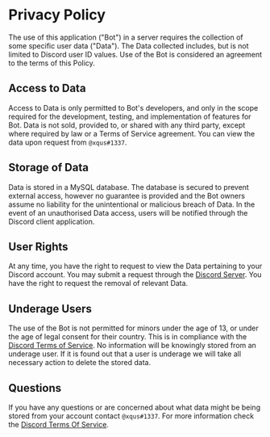 # Privacy Policy

The use of this application ("Bot") in a server requires the collection of some specific user data ("Data").
The Data collected includes, but is not limited to Discord user ID values. Use of the Bot is considered an agreement to
the terms of this Policy. 

## Access to Data

Access to Data is only permitted to Bot's developers, and only in the scope required for the development, testing, and
implementation of features for Bot. Data is not sold, provided to, or shared with any third party, except where required
by law or a Terms of Service agreement. You can view the data upon request from `@xqus#1337`.

## Storage of Data

Data is stored in a MySQL database. The database is secured to prevent external access, however no guarantee is provided
and the Bot owners assume no liability for the unintentional or malicious breach of Data. In the event of an
unauthorised Data access, users will be notified through the Discord client application.

## User Rights

At any time, you have the right to request to view the Data pertaining to your Discord account. You may submit a request
through the [Discord Server](https://feniksbot.com). You have the right to request the removal of relevant Data.

## Underage Users

The use of the Bot is not permitted for minors under the age of 13, or under the age of legal consent for their country.
This is in compliance with the [Discord Terms of Service](https://discord.com/terms). No information will be knowingly
stored from an underage user. If it is found out that a user is underage we will take all necessary action to delete
the stored data.

## Questions

If you have any questions or are concerned about what data might be being stored from your account contact `@xqus#1337`.
For more information check the [Discord Terms Of Service](https://discord.com/terms).
